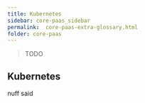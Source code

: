 ```yaml
---
title: Kubernetes
sidebar: core-paas_sidebar
permalink:  core-paas-extra-glossary.html
folder: core-paas
---
```


> TODO
## Kubernetes
nuff said
